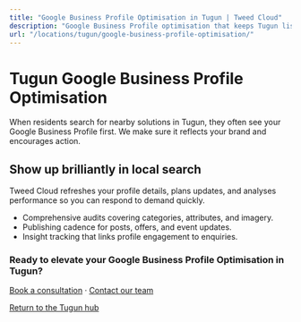 ```yaml
---
title: "Google Business Profile Optimisation in Tugun | Tweed Cloud"
description: "Google Business Profile optimisation that keeps Tugun listings accurate and engaging."
url: "/locations/tugun/google-business-profile-optimisation/"
---
```


# Tugun Google Business Profile Optimisation

When residents search for nearby solutions in Tugun, they often see your Google Business Profile first. We make sure it reflects your brand and encourages action.

## Show up brilliantly in local search

Tweed Cloud refreshes your profile details, plans updates, and analyses performance so you can respond to demand quickly.

- Comprehensive audits covering categories, attributes, and imagery.
- Publishing cadence for posts, offers, and event updates.
- Insight tracking that links profile engagement to enquiries.

### Ready to elevate your Google Business Profile Optimisation in Tugun?

[Book a consultation](/consultation/) · [Contact our team](/contact/)

[Return to the Tugun hub](/locations/tugun/)
